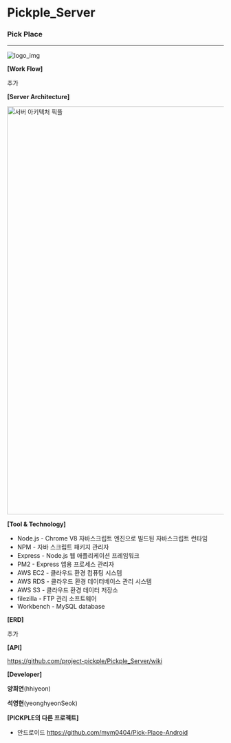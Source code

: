 # Pickple_Server

### Pick Place

***
![logo_img](https://user-images.githubusercontent.com/52193680/65820905-a2115880-e269-11e9-85ad-146601bc21b6.jpg)



**[Work Flow]**

추가

**[Server Architecture]**

<img width="948" alt="서버 아키텍처 픽플" src="https://user-images.githubusercontent.com/52193680/65820918-c8cf8f00-e269-11e9-9fa0-f194bd727bbe.png">


**[Tool & Technology]**

- Node.js - Chrome V8 자바스크립트 엔진으로 빌드된 자바스크립트 런타임
- NPM - 자바 스크립트 패키지 관리자
- Express - Node.js 웹 애플리케이션 프레임워크
- PM2 - Express 앱용 프로세스 관리자
- AWS EC2 - 클라우드 환경 컴퓨팅 시스템
- AWS RDS - 클라우드 환경 데이터베이스 관리 시스템
- AWS S3 - 클라우드 환경 데이터 저장소
- filezilla - FTP 관리 소프트웨어
- Workbench - MySQL database


**[ERD]**

추가


**[API]**

https://github.com/project-pickple/Pickple_Server/wiki


**[Developer]**

**양희연**(hhiyeon)

**석영현**(yeonghyeonSeok)



**[PICKPLE의 다른 프로젝트]**

- 안드로이드 https://github.com/mym0404/Pick-Place-Android


